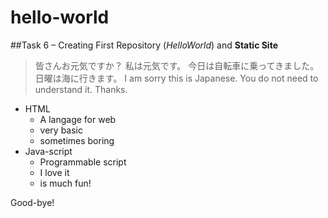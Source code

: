 # hello-world
##Task 6 – Creating First Repository (_HelloWorld_) and **Static Site**
>皆さんお元気ですか？
>私は元気です。
>今日は自転車に乗ってきました。
>日曜は海に行きます。
I am sorry this is Japanese.
You do not need to understand it.
Thanks.

* HTML  
  * A langage for web
  * very basic
  * sometimes boring
* Java-script  
  * Programmable script
  * I love it
  * is much fun!

Good-bye!
